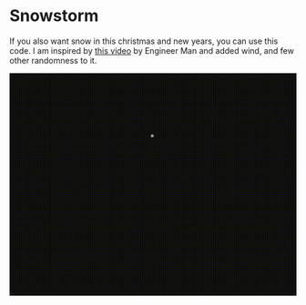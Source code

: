 # Snowstorm
If you also want snow in this christmas and new years, you can use this code. I am inspired by [this video](https://www.youtube.com/watch?v=_chP0a4PMTM) by Engineer Man and added wind, and few other randomness to it.

![](https://github.com/yigitsevim/snowstorm/blob/main/snow.gif)
